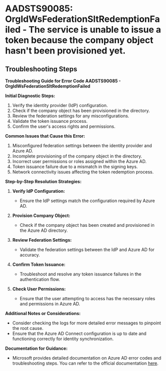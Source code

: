 # AADSTS90085: OrgIdWsFederationSltRedemptionFailed - The service is unable to issue a token because the company object hasn't been provisioned yet.


## Troubleshooting Steps
**Troubleshooting Guide for Error Code AADSTS90085 - OrgIdWsFederationSltRedemptionFailed**

**Initial Diagnostic Steps:**
1. Verify the identity provider (IdP) configuration.
2. Check if the company object has been provisioned in the directory.
3. Review the federation settings for any misconfigurations.
4. Validate the token issuance process.
5. Confirm the user's access rights and permissions.

**Common Issues that Cause this Error:**
1. Misconfigured federation settings between the identity provider and Azure AD.
2. Incomplete provisioning of the company object in the directory.
3. Incorrect user permissions or roles assigned within the Azure AD.
4. Token issuance failure due to a mismatch in the signing keys.
5. Network connectivity issues affecting the token redemption process.

**Step-by-Step Resolution Strategies:**
1. **Verify IdP Configuration:**
   - Ensure the IdP settings match the configuration required by Azure AD.
   
2. **Provision Company Object:**
   - Check if the company object has been created and provisioned in the Azure AD directory.

3. **Review Federation Settings:**
   - Validate the federation settings between the IdP and Azure AD for accuracy.
   
4. **Confirm Token Issuance:**
   - Troubleshoot and resolve any token issuance failures in the authentication flow.
   
5. **Check User Permissions:**
   - Ensure that the user attempting to access has the necessary roles and permissions in Azure AD.

**Additional Notes or Considerations:**
- Consider checking the logs for more detailed error messages to pinpoint the root cause.
- Ensure that the Azure AD Connect configuration is up to date and functioning correctly for identity synchronization.

**Documentation for Guidance:**
- Microsoft provides detailed documentation on Azure AD error codes and troubleshooting steps. You can refer to the official documentation [here](https://docs.microsoft.com/en-us/azure/active-directory/fundamentals/errors-listing#:~:text=AADSTS90085%20%2D%20OrgIdWsFederationSltRedemptionFailed%20%2D%20The%20service%20is%20unable%20to,made%20for%20the%20company%20object.&text=The%20application%20is%20seeking%20a,user%20consent%20for%20an%20application.).